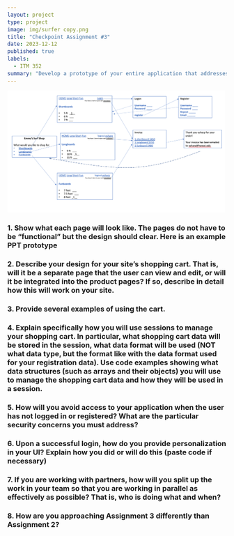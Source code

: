 ```yaml
---
layout: project
type: project
image: img/surfer copy.png
title: "Checkpoint Assignment #3"
date: 2023-12-12
published: true
labels:
  - ITM 352
summary: "Develop a prototype of your entire application that addresses the following points:"
---
```


<div class="text-center p-4">

</div>

<img width="500px" src="../img/flowchart.jpg">

### 1. Show what each page will look like. The pages do not have to be “functional” but the design should clear. Here is an example PPT prototype


### 2. Describe your design for your site’s shopping cart. That is, will it be a separate page that the user can view and edit, or will it be integrated into the product pages? If so, describe in detail how this will work on your site.


### 3. Provide several examples of using the cart.


### 4. Explain specifically how you will use sessions to manage your shopping cart. In particular, what shopping cart data will be stored in the session, what data format will be used (NOT what data type, but the format like with the data format used for your registration data). Use code examples showing what data structures (such as arrays and their objects) you will use to manage the shopping cart data and how they will be used in a session.


### 5. How will you avoid access to your application when the user has not logged in or registered? What are the particular security concerns you must address?


### 6. Upon a successful login, how do you provide personalization in your UI? Explain how you did or will do this (paste code if necessary)


### 7. If you are working with partners, how will you split up the work in your team so that you are working in parallel as effectively as possible? That is, who is doing what and when?


### 8. How are you approaching Assignment 3 differently than Assignment 2?

